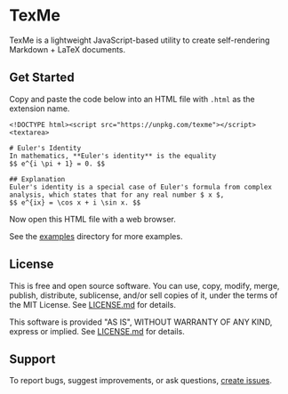TexMe
=====
TexMe is a lightweight JavaScript-based utility to create self-rendering
Markdown + LaTeX documents.


Get Started
-----------
Copy and paste the code below into an HTML file with `.html` as the
extension name.

    <!DOCTYPE html><script src="https://unpkg.com/texme"></script><textarea>

    # Euler's Identity
    In mathematics, **Euler's identity** is the equality
    $$ e^{i \pi + 1} = 0. $$

    ## Explanation
    Euler's identity is a special case of Euler's formula from complex
    analysis, which states that for any real number $ x $,
    $$ e^{ix} = \cos x + i \sin x. $$

Now open this HTML file with a web browser.

See the [examples](examples) directory for more examples.


License
-------
This is free and open source software. You can use, copy, modify,
merge, publish, distribute, sublicense, and/or sell copies of it,
under the terms of the MIT License. See [LICENSE.md][L] for details.

This software is provided "AS IS", WITHOUT WARRANTY OF ANY KIND,
express or implied. See [LICENSE.md][L] for details.

[L]: LICENSE.md


Support
-------
To report bugs, suggest improvements, or ask questions,
[create issues][ISSUES].

[ISSUES]: https://github.com/susam/texme/issues
